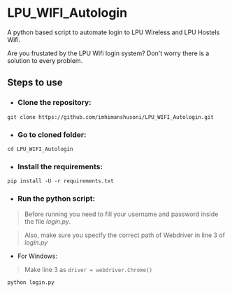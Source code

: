 # LPU_WIFI_Autologin
A python based script to automate login to LPU Wireless and LPU Hostels Wifi.

Are you frustated by the LPU Wifi login system?
Don't worry there is a solution to every problem.

## Steps to use
- ### Clone the repository:

``` git clone https://github.com/imhimanshusoni/LPU_WIFI_Autologin.git ```

- ### Go to cloned folder:

``` cd LPU_WIFI_Autologin ```

- ### Install the requirements:

``` pip install -U -r requirements.txt ```

- ### Run the python script:

> Before running you need to fill your username and password inside the file *login.py*.

> Also, make sure you specify the correct path of Webdriver in line 3 of *login.py*
- For Windows: 
> Make line 3 as 
``` driver = webdriver.Chrome() ```

``` python login.py ```

